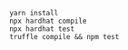         yarn install
        npx hardhat compile
        npx hardhat test
        truffle compile && npm test

